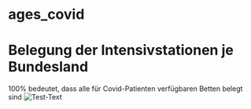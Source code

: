 # ages_covid

# Belegung der Intensivstationen je Bundesland
100% bedeutet, dass alle für Covid-Patienten verfügbaren Betten belegt sind
![Test-Text](https://docs.google.com/spreadsheets/d/e/2PACX-1vR8F-IWhUzfJywmnWGiMb2sWCBKCG_ux3YhAG1sz3YsFt1feiHH1Mm4l0CU7kNfadJEcbv9wFi_2FRR/pubchart?oid=1124396857&format=image)

